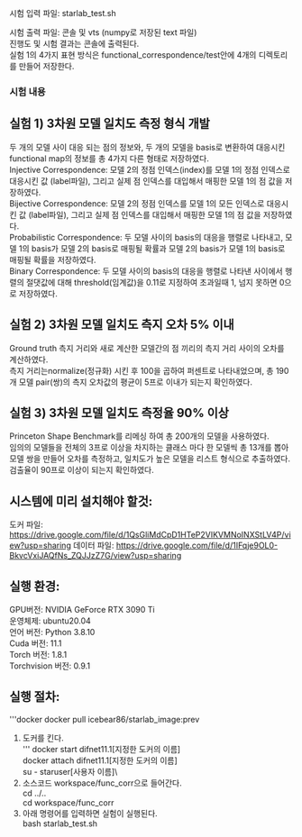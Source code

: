 시험 입력 파일: starlab_test.sh

시험 출력 파일: 콘솔 및 vts (numpy로 저장된 text 파일)\
진행도 및 시험 결과는 콘솔에 출력된다.\
실험 1의 4가지 표현 방식은 functional_correspondence/test안에 4개의 디렉토리를 만들어 저장한다.

### 시험 내용
## 실험 1) 3차원 모델 일치도 측정 형식 개발
두 개의 모델 사이 대응 되는 점의 정보와, 두 개의 모델을 basis로 변환하여 대응시킨 functional map의 정보를 총 4가지 다른 형태로 저장하였다.\
Injective Correspondence: 모델 2의 정점 인덱스(index)를 모델 1의 정점 인덱스로 대응시킨 값 (label파일), 그리고 실제 점 인덱스를 대입해서 매핑한 모델 1의 점 값을 저장하였다.\
Bijective Correspondence: 모델 2의 정점 인덱스를 모델 1의 모든 인덱스로 대응시킨 값 (label파일), 그리고 실제 점 인덱스를 대입해서 매핑한 모델 1의 점 값을 저장하였다.\
Probabilistic Correspondence: 두 모델 사이의 basis의 대응을 행렬로 나타내고, 모델 1의 basis가 모델 2의 basis로 매핑될 확률과 모델 2의 basis가 모델 1의 basis로 매핑될 확률을 저장하였다.\
Binary Correspondence: 두 모델 사이의 basis의 대응을 행렬로 나타낸 사이에서 행렬의 절댓값에 대해 threshold(임계값)을 0.11로 지정하여 초과일때 1, 넘지 못하면 0으로 저장하였다.

## 실험 2) 3차원 모델 일치도 측지 오차 5% 이내
Ground truth 측지 거리와 새로 계산한 모델간의 점 끼리의 측지 거리 사이의 오차를 계산하였다.\
측지 거리는normalize(정규화) 시킨 후 100을 곱하여 퍼센트로 나타내었으며, 총 190개 모델 pair(쌍)의 측지 오차값의 평균이 5프로 이내가 되는지 확인하였다.

## 실험 3) 3차원 모델 일치도 측정율 90% 이상
Princeton Shape Benchmark를 리메싱 하여 총 200개의 모델을 사용하였다.\
임의의 모델들을 전체의 3프로 이상을 차지하는 클래스 마다 한 모델씩 총 13개를 뽑아 모델 쌍을 만들어 오차를 측정하고, 일치도가 높은 모델을 리스트 형식으로 추출하였다.\
검출율이 90프로 이상이 되는지 확인하였다.

## 시스템에 미리 설치해야 할것:
도커 파일: https://drive.google.com/file/d/1QsGliMdCpD1HTeP2VIKVMNoINXStLV4P/view?usp=sharing
데이터 파일: https://drive.google.com/file/d/1IFqje9OL0-BkvcVxiJAQfNs_ZQJJzZ7G/view?usp=sharing

## 실행 환경:
GPU버전: NVIDIA GeForce RTX 3090 Ti\
운영체제: ubuntu20.04\
언어 버전: Python 3.8.10\
Cuda 버전: 11.1\
Torch 버전: 1.8.1\
Torchvision 버전: 0.9.1

## 실행 절차:
'''docker
docker pull icebear86/starlab_image:prev

1. 도커를 킨다.\
'''
docker start difnet11.1[지정한 도커의 이름]\
docker attach difnet11.1[지정한 도커의 이름]\
su - staruser[사용자 이름]\
2. 소스코드 workspace/func_corr으로 들어간다.\
cd ../..\
cd workspace/func_corr
3. 아래 명령어를 입력하면 실험이 실행된다.\
bash starlab_test.sh
